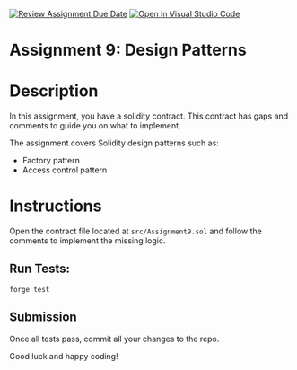 [![Review Assignment Due Date](https://classroom.github.com/assets/deadline-readme-button-22041afd0340ce965d47ae6ef1cefeee28c7c493a6346c4f15d667ab976d596c.svg)](https://classroom.github.com/a/CPPiJa5N)
[![Open in Visual Studio Code](https://classroom.github.com/assets/open-in-vscode-2e0aaae1b6195c2367325f4f02e2d04e9abb55f0b24a779b69b11b9e10269abc.svg)](https://classroom.github.com/online_ide?assignment_repo_id=19190121&assignment_repo_type=AssignmentRepo)
# Assignment 9: Design Patterns

# Description

In this assignment, you have a solidity contract. This contract has gaps and comments to guide you on what to implement.


The assignment covers Solidity design patterns such as:
- Factory pattern
- Access control pattern


# Instructions

Open the contract file located at `src/Assignment9.sol` and follow the comments to implement the missing logic.

## Run Tests:

`forge test`

## Submission

Once all tests pass, commit all your changes to the repo.

Good luck and happy coding!

